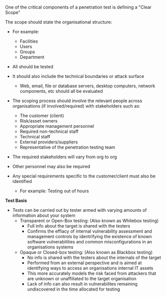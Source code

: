 One of the critical components of a penetration test is defining a "Clear Scope"

The scope should state the organisational structure:

- For example:
	- Facilities
	- Users
	- Groups
	- Department
- All should be tested

- It should also include the technical boundaries or attack surface
	- Web, email, file or database servers, desktop computers, network components, etc should all be evaluated
 
- The scoping process should involve the relevant people across organisations (if involved/required) with stakeholders such as:
	- The customer (client)
	- Risk/asset owners
	- Appropriate management personnel
	- Required non-technical staff
	- Technical staff
	- External providers/suppliers
	- Representative of the penetration testing team
- The required stakeholders will vary from org to org
- Other personnel may also be required
- Any special requirements specific to the customer/client must also be identified
	- For example: Testing out of hours
   
 
**Test Basis**
- Tests can be carried out by tester armed with varying amounts of information about your system
	- Transparent or Open-Box testing: (Also known as Whitebox testing)
		- Full info about the target is shared with the testers
		- Confirms the effiacy of internal vulnerability assessment and management controls by identrifying the existence of known software vulnerabilities and common misconfigurations in an organisations systems
	- Opaque or Closed-box testing: (Also known as Blackbox testing)
		- No info is shared with the testers about the internals of the target
		- Performed from an external perspective and is aimed at identifying ways to access an organisations internal IT assets
		- This more accurately models the risk faced from attackers that are unknown or unaffiliated to the target organisation
		- Lack of info can also result in vulnerabilites remaining undiscovered in the time allocated for testing